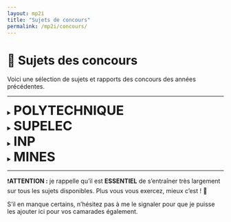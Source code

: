 ```yaml
---
layout: mp2i
title: "Sujets de concours"
permalink: /mp2i/concours/
---
```


# 📝 Sujets des concours
Voici une sélection de sujets et rapports des concours des années précédentes.

---

<!-- Cartella 1: POLYTECHNIQUE -->
<details>
  <summary>
    <span style="font-size: 30px;"><strong>POLYTECHNIQUE</strong></span>
    &nbsp;&nbsp;<a href="poly/" style="font-size:14px; text-decoration:none;"></a>
  </summary>

  <div style="margin:10px 0 0 28px;">
  <ul>
    <li>📄 <a href="{{ '/files/mp2i/ocaml/pdf1.pdf' | relative_url }}">Formation au langage Caml (PDF)</a></li>
    <li>📄 <a href="{{ '/files/mp2i/ocaml/pdf2.pdf' | relative_url }}">Programmation en Caml (PDF)</a></li>
    <li>📄 <a href="{{ '/files/mp2i/ocaml/pdf3.pdf' | relative_url }}">Introduction à Caml (PDF)</a></li>
  </ul>
</div>

</details>



<!-- Cartella 2: SUPELEC -->
<details>
  <summary>
    <span style="font-size: 30px;"> <strong>SUPELEC</strong></span>
    &nbsp;&nbsp;<a href="sup/" style="font-size:14px; text-decoration:none;"></a>
  </summary>

  <div style="margin:10px 0 0 28px;">
    <ul>
      <li>📄 <a href="c/variables.pdf">Variables (PDF)</a></li>
      <li>📄 <a href="c/boucles.pdf">Boucles (PDF)</a></li>
      <li>📄 <a href="c/pointeurs.pdf">Pointeurs (PDF)</a></li>
    </ul>
  </div>
</details>



<!-- Cartella 3: INP -->
<details>
  <summary>
    <span style="font-size: 30px;"><strong>INP</strong></span>
    &nbsp;&nbsp;<a href="exercices/" style="font-size:14px; text-decoration:none;"></a>
  </summary>

  <div style="margin:10px 0 0 28px;">
    <ul>
      <li>📄 <a href="exercices/exo1.pdf">Exercice 1 (PDF)</a></li>
      <li>📄 <a href="exercices/exo2.pdf">Exercice 2 (PDF)</a></li>
      <li>📄 <a href="exercices/exo3.pdf">Exercice 3 (PDF)</a></li>
    </ul>
  </div>
</details>



<!-- Cartella 4: MINES -->
<details>
  <summary>
    <span style="font-size: 30px;"> <strong>MINES</strong></span>
    &nbsp;&nbsp;<a href="mines/" style="font-size:14px; text-decoration:none;"></a>
  </summary>

  <div style="margin:10px 0 0 28px;">
    <ul>
      <li>📄 <a href="c/variables.pdf">Variables (PDF)</a></li>
      <li>📄 <a href="c/boucles.pdf">Boucles (PDF)</a></li>
      <li>📄 <a href="c/pointeurs.pdf">Pointeurs (PDF)</a></li>
    </ul>
  </div>
</details>

---

❗️**ATTENTION :** je rappelle qu’il est **ESSENTIEL** de s’entraîner très largement sur tous les sujets disponibles. Plus vous vous exercez, mieux c’est ! 💪

S’il en manque certains, n’hésitez pas à me le signaler pour que je puisse les ajouter ici pour vos camarades également. 

